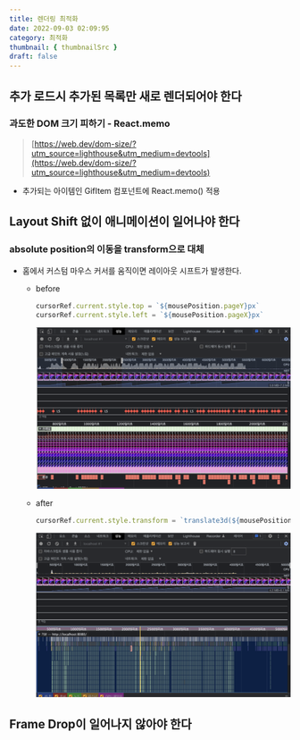 ```yaml
---
title: 렌더링 최적화
date: 2022-09-03 02:09:95
category: 최적화
thumbnail: { thumbnailSrc }
draft: false
---
```


## 추가 로드시 추가된 목록만 새로 렌더되어야 한다

### **과도한 DOM 크기 피하기 - React.memo**

> [https://web.dev/dom-size/?utm_source=lighthouse&utm_medium=devtools](https://web.dev/dom-size/?utm_source=lighthouse&utm_medium=devtools)

-   추가되는 아이템인 GifItem 컴포넌트에 React.memo() 적용

## Layout Shift 없이 애니메이션이 일어나야 한다

### absolute position의 이동을 transform으로 대체

-   홈에서 커스텀 마우스 커서를 움직이면 레이아웃 시프트가 발생한다.

    -   before

        ```jsx
        cursorRef.current.style.top = `${mousePosition.pageY}px`
        cursorRef.current.style.left = `${mousePosition.pageX}px`
        ```

        ![before](../image/p13.png)

    -   after

        ```jsx
        cursorRef.current.style.transform = `translate3d(${mousePosition.pageX}px, ${mousePosition.pageY}px, 0)`
        ```

        ![after](../image/p14.png)

## Frame Drop이 일어나지 않아야 한다
